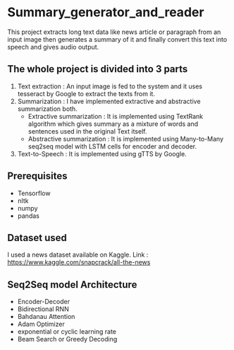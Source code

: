 # Summary_generator_and_reader
This project extracts long text data like news article or paragraph from an input image then generates a summary of it and 
finally convert this text into speech and gives audio output.

## The whole project is divided into 3 parts
1. Text extraction : An input image is fed to the system and it uses tesseract by Google to extract the texts from it.
2. Summarization : I have implemented extractive and abstractive summarization both. 
    * Extractive summarization : It is implemented using TextRank algorithm which gives summary as a mixture of words and sentences used in the original Text itself.
    * Abstractive summarization : It is implemented using Many-to-Many seq2seq model with LSTM cells for encoder and decoder.
3. Text-to-Speech : It is implemented using gTTS by Google. 

## Prerequisites
* Tensorflow
* nltk
* numpy
* pandas

## Dataset used
I used a news dataset available on Kaggle.
Link : https://www.kaggle.com/snapcrack/all-the-news

## Seq2Seq model Architecture
* Encoder-Decoder
* Bidirectional RNN
* Bahdanau Attention
* Adam Optimizer
* exponential or cyclic learning rate
* Beam Search or Greedy Decoding
